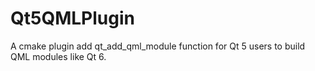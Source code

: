 # Qt5QMLPlugin
A cmake plugin add qt_add_qml_module function for Qt 5 users to build QML modules like Qt 6.
